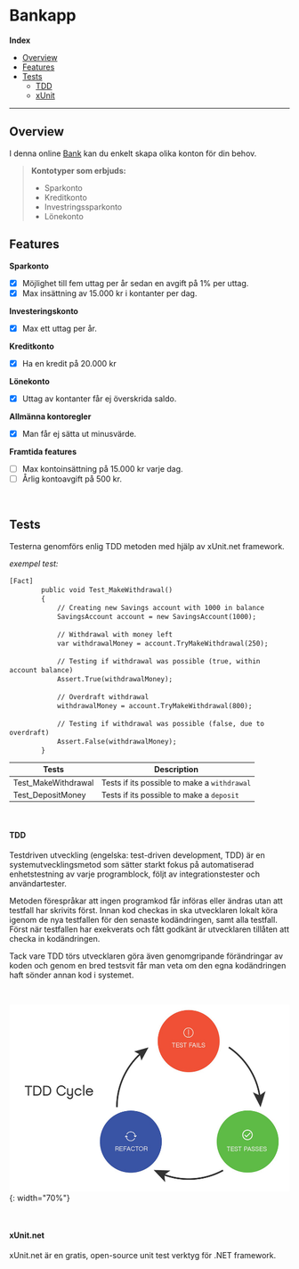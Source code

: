 # Bankapp 

**Index**
* [Overview](#Overview)
* [Features](#Features)
* [Tests](#Tests)
  * [TDD](#TDD)
  * [xUnit](#xUnit)



---
## **Overview**

I denna online [Bank](https://en.wikipedia.org/wiki/Bank) kan du enkelt skapa olika konton för din behov.

> **Kontotyper som erbjuds:**  
> - Sparkonto
> - Kreditkonto
> - Investringssparkonto
> - Lönekonto
    


## Features

**Sparkonto**  
   * [x] Möjlighet till fem uttag per år sedan en avgift på 1% per uttag.
   * [x] Max insättning av 15.000 kr i kontanter per dag. 

**Investeringskonto**
  * [x] Max ett uttag per år.

**Kreditkonto**
  * [x] Ha en kredit på 20.000 kr

**Lönekonto**
  * [x] Uttag av kontanter får ej överskrida saldo.

**Allmänna kontoregler**
  * [x] Man får ej sätta ut minusvärde.
  
  
  **Framtida features**
- [ ]  Max kontoinsättning på 15.000 kr varje dag.
- [ ] Årlig kontoavgift på 500 kr.

<br />

## **Tests** 

Testerna genomförs enlig TDD metoden med hjälp av xUnit.net framework. 
  
*exempel test:*  

```
[Fact]
        public void Test_MakeWithdrawal()
        {
            // Creating new Savings account with 1000 in balance
            SavingsAccount account = new SavingsAccount(1000);

            // Withdrawal with money left
            var withdrawalMoney = account.TryMakeWithdrawal(250);
            
            // Testing if withdrawal was possible (true, within account balance)
            Assert.True(withdrawalMoney);

            // Overdraft withdrawal
            withdrawalMoney = account.TryMakeWithdrawal(800);
            
            // Testing if withdrawal was possible (false, due to overdraft)
            Assert.False(withdrawalMoney);
        }
```

| Tests | Description |
| ----------- | ----------- |
| Test_MakeWithdrawal | Tests if its possible to make a `withdrawal` |
| Test_DepositMoney | Tests if its possible to make a  `deposit` |

<br />

#### **TDD**

Testdriven utveckling (engelska: test-driven development, TDD) är en systemutvecklingsmetod som sätter starkt fokus på automatiserad enhetstestning av varje programblock, följt av integrationstester och användartester.

Metoden förespråkar att ingen programkod får införas eller ändras utan att testfall har skrivits först. Innan kod checkas in ska utvecklaren lokalt köra igenom de nya testfallen för den senaste kodändringen, samt alla testfall. Först när testfallen har exekverats och fått godkänt är utvecklaren tillåten att checka in kodändringen.

Tack vare TDD törs utvecklaren göra även genomgripande förändringar av koden och genom en bred testsvit får man veta om den egna kodändringen haft sönder annan kod i systemet.

<br />

![TDD_Graphic](Assets/Pictures/TDD_Graphic.jpg){: width="70%"}

<br />

#### **xUnit.net**

xUnit.net är en gratis, open-source unit test verktyg för .NET framework. 






